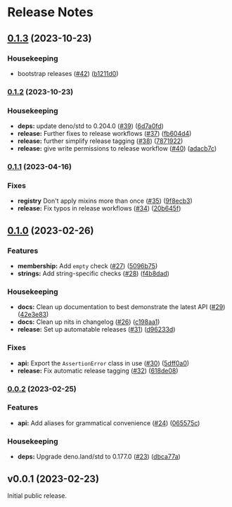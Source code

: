 # Release Notes

## [0.1.3](https://github.com/linuxwolf/expecto/compare/v0.1.2...v0.1.3) (2023-10-23)


### Housekeeping

* bootstrap releases ([#42](https://github.com/linuxwolf/expecto/issues/42)) ([b1211d0](https://github.com/linuxwolf/expecto/commit/b1211d047c218238ea64803378d56950118e4efc))

### [0.1.2](https://github.com/linuxwolf/expecto/compare/v0.1.1...v0.1.2) (2023-10-23)


### Housekeeping

* **deps:** update deno/std to 0.204.0 ([#39](https://github.com/linuxwolf/expecto/issues/39)) ([6d7a0fd](https://github.com/linuxwolf/expecto/commit/6d7a0fdf4dbe6d9a6234a9c141bd73212cda279b))
* **release:** Further fixes to release workflows ([#37](https://github.com/linuxwolf/expecto/issues/37)) ([fb604d4](https://github.com/linuxwolf/expecto/commit/fb604d4049b7b8f82e2dc4f7d36e6905f23703f8))
* **release:** further simplify release tagging ([#38](https://github.com/linuxwolf/expecto/issues/38)) ([7871922](https://github.com/linuxwolf/expecto/commit/7871922df78409bd2658357f2e997a189f19d763))
* **release:** give write permissions to release workflow ([#40](https://github.com/linuxwolf/expecto/issues/40)) ([adacb7c](https://github.com/linuxwolf/expecto/commit/adacb7c6b90fb04d1fe9fc146a090f11664e113d))

### [0.1.1](https://github.com/linuxwolf/expecto/compare/v0.1.0...v0.1.1) (2023-04-16)


### Fixes

* **registry** Don't apply mixins more than once ([#35](https://github.com/linuxwolf/expecto/issues/35)) ([9f8ecb3](https://github.com/linuxwolf/expecto/commit/9f8ecb395ee00cc7c4796a22d5d5397899aa3971))
* **release:** Fix typos in release workflows ([#34](https://github.com/linuxwolf/expecto/issues/34)) ([20b645f](https://github.com/linuxwolf/expecto/commit/20b645f736fc9a104bdc713347dff65961e79271))

## [0.1.0](https://github.com/linuxwolf/expecto/compare/v0.0.2...v0.1.0) (2023-02-26)


### Features

* **membership:** Add `empty` check ([#27](https://github.com/linuxwolf/expecto/issues/27)) ([5096b75](https://github.com/linuxwolf/expecto/commit/5096b754697b01e2babe214b35adb11e692da42a))
* **strings:** Add string-specific checks ([#28](https://github.com/linuxwolf/expecto/issues/28)) ([f4b8dad](https://github.com/linuxwolf/expecto/commit/f4b8dad7616577335045e6f18c0140ffb2d3c06c))


### Housekeeping

* **docs:** Clean up documentation to best demonstrate the latest API ([#29](https://github.com/linuxwolf/expecto/issues/29)) ([42e3e83](https://github.com/linuxwolf/expecto/commit/42e3e8395d05855ef1e2af62fab75a612986e69d))
* **docs:** Clean up nits in changelog ([#26](https://github.com/linuxwolf/expecto/issues/26)) ([c198aa1](https://github.com/linuxwolf/expecto/commit/c198aa1cb8837c9dcf9d72172967c765d40af7e2))
* **release:** Set up automatable releases ([#31](https://github.com/linuxwolf/expecto/issues/31)) ([d96233d](https://github.com/linuxwolf/expecto/commit/d96233d61ecc2982e763217a587fded07a60bcbf))


### Fixes

* **api:** Export the `AssertionError` class in use ([#30](https://github.com/linuxwolf/expecto/issues/30)) ([5dff0a0](https://github.com/linuxwolf/expecto/commit/5dff0a03deeac65366f14b0fc62ce7ff6c2b90c2))
* **release:** Fix automatic release tagging ([#32](https://github.com/linuxwolf/expecto/issues/32)) ([618de08](https://github.com/linuxwolf/expecto/commit/618de084e53b93cc1462f3d0d2a2207635dad5d2))

### [0.0.2](https://github.com/linuxwolf/expecto/compare/v0.0.1...v0.0.2) (2023-02-25)


### Features

* **api:** Add aliases for grammatical convenience ([#24](https://github.com/linuxwolf/expecto/issues/24)) ([065575c](https://github.com/linuxwolf/expecto/commit/065575c9c2aba6f3ca365e779c6af902c96ceac3))


### Housekeeping

* **deps:** Upgrade deno.land/std to 0.177.0 ([#23](https://github.com/linuxwolf/expecto/issues/23)) ([dbca77a](https://github.com/linuxwolf/expecto/commit/dbca77aac20cf264aab348ae089e09935d349c4e))

## v0.0.1 (2023-02-23)

Initial public release.
